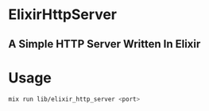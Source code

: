 # ElixirHttpServer
## A Simple HTTP Server Written In Elixir

# Usage
```bash
mix run lib/elixir_http_server <port>
```